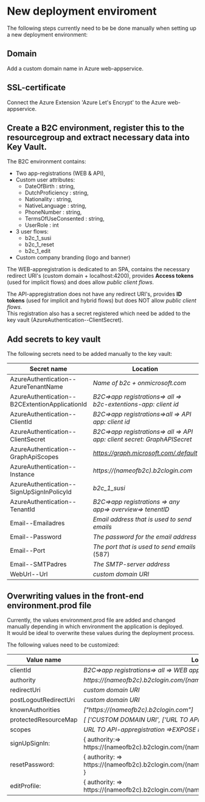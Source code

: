 # New deployment enviroment

The following steps currently need to be be done manually when setting up a new deployment environment:

## Domain

Add a custom domain name in Azure web-appservice.

## SSL-certificate

Connect the Azure Extension 'Azure Let's Encrypt' to the Azure web-appservice.

## Create a B2C environment, register this to the resourcegroup and extract necessary data into Key Vault.

The B2C environment contains:

- Two app-registrations (WEB & API),
- Custom user attributes:
    - DateOfBirth : string,
    - DutchProficiency : string,
    - Nationality : string,
    - NativeLanguage : string,
    - PhoneNumber : string,
    - TermsOfUseConsented : string,
    - UserRole : int
- 3 user flows:
    - b2c_1_susi
    - b2c_1_reset
    - b2c_1_edit
- Custom company branding (logo and banner)

The WEB-appregistration is dedicated to an SPA, contains the necessary redirect URI's (custom domain + localhost:4200),
provides **Access tokens**  (used for implicit flows) and does allow *public client flows*.

The API-appregistration does not have any redirect URI's, provides **ID tokens** (used for implicit and hybrid flows) but
does NOT allow *public client flows*.   
This registration also has a secret registered which need be added to the key
vault (AzureAuthentication--ClientSecret).

## Add secrets to key vault

The following secrets need to be added manually to the key vault:

Secret name | Location
--- | --- 
| AzureAuthentication--AzureTenantName  | *Name of b2c + onmicrosoft.com*
| AzureAuthentication--B2CExtentionApplicationId  | *B2C=>app registrations=> all => b2c-extentions-app: client id*
| AzureAuthentication--ClientId | *B2C=>app registrations=>all => API app: client id*
| AzureAuthentication--ClientSecret |*B2C=>app registrations=> all => API app: client secret: GraphAPISecret*
| AzureAuthentication--GraphApiScopes |*https://graph.microsoft.com/.default*
| AzureAuthentication--Instance |*https://(nameofb2c).b2clogin.com*
| AzureAuthentication--SignUpSignInPolicyId| *b2c_1_susi*
| AzureAuthentication--TenantId| *B2C=>app registrations => any app=> overview=> tenentID*
| Email--Emailadres| *Email address that is used to send emails*
| Email--Password| *The password for the email address*
| Email--Port| *The port that is used to send emails* (587)
| Email--SMTPadres| *The SMTP-server address*
| WebUrl--Url| *custom domain URI* 

## Overwriting values in the front-end environment.prod file
Currently, the values environment.prod file are added and changed manually depending in which environment the application is deployed.  
It would be ideal to overwrite these values during the deployment process.  

The following values need to be customized: 

Value name | Location |
--- | ---
clientId|*B2C=>app registrations=> all => WEB app: client id* 
authority | *https://(nameofb2c).b2clogin.com/(nameofb2c).onmicrosoft.com/b2c_1_susi* 
redirectUri| *custom domain URI* 
postLogoutRedirectUri| *custom domain URI*
knownAuthorities| *["https://(nameofb2c).b2clogin.com"]*
protectedResourceMap| *[  ['CUSTOM DOMAIN URI', ['URL TO API EXPOSE PERMISSION']],]*
scopes| *URL TO API-appregistration =>EXPOSE PERMISSION*
signUpSignIn:|   { authority:=> https://(nameofb2c).b2clogin.com/(nameofb2c).onmicrosoft.com/b2c_1_susi }
resetPassword:| { authority: => https://(nameofb2c).b2clogin.com/(nameofb2c).onmicrosoft.com/b2c_1_reset_pwd }
editProfile:| { authority: => https://(nameofb2c).b2clogin.com/(nameofb2c).onmicrosoft.com/b2c_1_edit }


